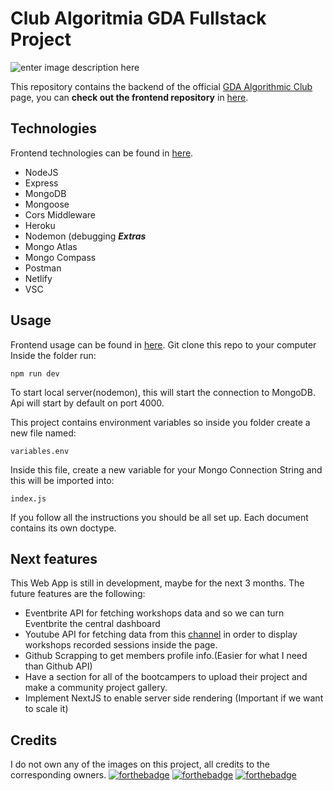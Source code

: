 # Club Algoritmia GDA Fullstack Project
![enter image description here](https://i.imgur.com/RZoXTcW.png)

  
This repository contains the backend of the official [GDA Algorithmic Club](https://github.com/Club-de-Algoritmia-GDA) page, you can **check out the frontend repository** in [here](https://github.com/S4ND1X/ClubAlgoritmiaReact).

##   Technologies
Frontend technologies can be found in [here](https://github.com/S4ND1X/ClubAlgoritmiaReact).
 - NodeJS
 - Express
 - MongoDB 
 - Mongoose
 - Cors Middleware
 - Heroku
 -  Nodemon (debugging
***Extras***
 - Mongo Atlas
 - Mongo Compass
 - Postman
 - Netlify
 - VSC
 
## Usage
Frontend usage can be found in [here](https://github.com/S4ND1X/ClubAlgoritmiaReact).
Git clone this repo to your computer
Inside the folder run:

    npm run dev
To start local server(nodemon), this will start the connection to MongoDB.
Api will start by default on port 4000.

This project contains environment variables so inside you folder create a new file named:

    variables.env
 Inside this file, create a new variable for your Mongo Connection String and this will be imported into:
 

    index.js
If you follow all the instructions you should be all set up.
Each document contains its own doctype.

## Next features
This Web App is still in development, maybe for the next 3 months. The future features are the following:

 - Eventbrite API for fetching workshops data and so we can turn Eventbrite the central dashboard
 - Youtube API for fetching data from this [channel](https://www.youtube.com/channel/UCD_B4-slyYz-qYK7BI6R4oA) in order to display workshops recorded sessions inside the page.
 - Github Scrapping to get members profile info.(Easier for what I need than Github API)
 - Have a section for all of the bootcampers to upload their project and make a community project gallery.
 - Implement NextJS to enable server side rendering (Important if we want to scale it)

## Credits
I do not own any of the images on this project, all credits to the corresponding owners.
[![forthebadge](https://forthebadge.com/images/badges/made-with-javascript.svg)](https://forthebadge.com) [![forthebadge](https://forthebadge.com/images/badges/built-with-swag.svg)](https://forthebadge.com)
[![forthebadge](https://forthebadge.com/images/badges/uses-badges.svg)](https://forthebadge.com)